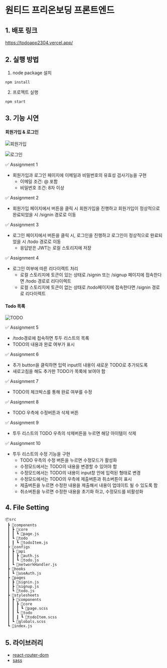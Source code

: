 # 원티드 프리온보딩 프론트엔드

## 1. 배포 링크

https://todoapp2304.vercel.app/

## 2. 실행 방법

1. node package 설치

```
npm install
```

2. 프로젝트 실행

```
npm start
```

## 3. 기능 시연

#### 회원가입 & 로그인

![회원가입](https://user-images.githubusercontent.com/32917014/231179967-1e2b0ce1-bf20-4dd0-81e2-17e70a08549c.gif)

![로그인](https://user-images.githubusercontent.com/32917014/231180359-64453874-c1d2-45b2-ba97-87ba1bf58976.gif)

✅ Assignment 1

- 회원가입과 로그인 페이지에 이메일과 비밀번호의 유효성 검사기능을 구현
  - 이메일 조건: @ 포함
  - 비밀번호 조건: 8자 이상

✅ Assignment 2

- 회원가입 페이지에서 버튼을 클릭 시 회원가입을 진행하고 회원가입이 정상적으로 완료되었을 시 /signin 경로로 이동

✅ Assignment 3

- 로그인 페이지에서 버튼을 클릭 시, 로그인을 진행하고 로그인이 정상적으로 완료되었을 시 /todo 경로로 이동
  - 응답받은 JWT는 로컬 스토리지에 저장

✅ Assignment 4

- 로그인 여부에 따른 리다이렉트 처리
  - 로컬 스토리지에 토큰이 있는 상태로 /signin 또는 /signup 페이지에 접속한다면 /todo 경로로 리다이렉트
  - 로컬 스토리지에 토큰이 없는 상태로 /todo페이지에 접속한다면 /signin 경로로 리다이렉트

#### Todo 목록

![TODO](https://user-images.githubusercontent.com/32917014/231180661-9e28c36b-fdba-48d8-822e-a8a501bb1882.gif)

✅ Assignment 5

- /todo경로에 접속하면 투두 리스트의 목록
- TODO의 내용과 완료 여부가 표시

✅ Assignment 6

- 추가 button을 클릭하면 입력 input의 내용이 새로운 TODO로 추가되도록
- 새로고침을 해도 추가한 TODO가 목록에 보여야 함

✅ Assignment 7

- TODO의 체크박스를 통해 완료 여부를 수정

✅ Assignment 8

- TODO 우측에 수정버튼과 삭제 버튼

✅ Assignment 9

- 투두 리스트의 TODO 우측의 삭제버튼을 누르면 해당 아이템이 삭제

✅ Assignment 10

- 투두 리스트의 수정 기능을 구현
  - TODO 우측의 수정 버튼을 누르면 수정모드가 활성화
  - 수정모드에서는 TODO의 내용을 변경할 수 있어야 함
  - 수정모드에서는 TODO의 내용이 input창 안에 입력된 형태로 변경
  - 수정모드에서는 TODO의 우측에 제출버튼과 취소버튼이 표시
  - 제출버튼을 누르면 수정한 내용을 제출해서 내용이 업데이트 될 수 있도록 함
  - 취소버튼을 누르면 수정한 내용을 초기화 하고, 수정모드를 비활성화

## 4. File Setting

```
📦src
 ┣ 📂components
 ┃ ┣ 📂core
 ┃ ┃ ┗ 📜page.js
 ┃ ┗ 📂todo
 ┃ ┃ ┗ 📜todoItem.js
 ┣ 📂configs
 ┃ ┣ 📂api
 ┃ ┃ ┣ 📜auth.js
 ┃ ┃ ┗ 📜todo.js
 ┃ ┗ 📜networkHandler.js
 ┣ 📂hooks
 ┃ ┗ 📜useAuth.js
 ┣ 📂pages
 ┃ ┣ 📜signin.js
 ┃ ┣ 📜signup.js
 ┃ ┗ 📜todo.js
 ┣ 📂stylesheets
 ┃ ┣ 📂components
 ┃ ┃ ┣ 📂core
 ┃ ┃ ┃ ┗ 📜page.scss
 ┃ ┃ ┗ 📂todo
 ┃ ┃ ┃ ┗ 📜todoItem.scss
 ┃ ┗ 📜globals.scss
 ┗ 📜index.js
```

## 5. 라이브러리

- [react-router-dom](https://www.npmjs.com/package/react-router-dom)
- [sass](https://www.npmjs.com/package/sass)
